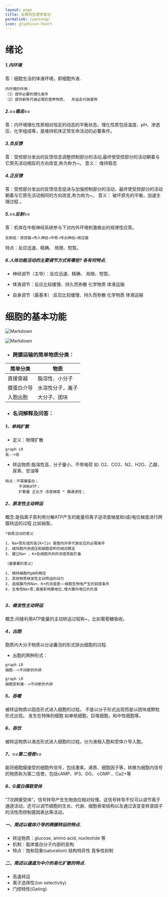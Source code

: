 ```yaml
---
layout: page
title: 女票的生理学笔记
permalink: /yantong/
icon: glyphicon-heart
---
```



# 绪论
##### 1.内环境
答：细胞生活的体液环境，即细胞外液.

```
内环境的作用：
（1）提供必要的理化条件
（2）提供新陈代谢必需的营养物质，  并运走代谢废物 
```

##### 2.==稳态==

答：内环境理化性质相对恒定的动态的平衡状态，理化性质包括温度、pH、渗透压、化学组成等，是维持机体正常生命活动的必要条件。


##### 3.负反馈
答：受控部分发出的反馈信息调整控制部分的活动,最终使受控部分的活动朝着与它原先活动相反的方向改变,称为称为~。
意义：  维持稳态 

##### 4.正反馈
答：受控部分发出的反馈信息促进与加强控制部分的活动，最终使受控部分的活动朝着与它原先活动相同的方向改变,称为称为~。
意义： 破坏原先的平衡，加速生理过程 。

##### 5.==反射==
答：机体在中枢神经系统参与下对内外环境刺激做出的规律性应答。

```
反射弧：感受器→传入神经→中枢→传出神经→效应器

```
特点：反应迅速、精确、 局限、短暂。

##### 6.人体功能活动的主要调节方式有哪些?  各有何特点.
- 神经调节（主导）：反应迅速、精确、
           局限、短暂。
- 体液调节：反应比较缓慢、持久而弥散
           化学物质    体液运输

- 自身调节（最基本）:反应比较缓慢、持久而弥散
           化学物质    体液运输


# 细胞的基本功能
![Markdown](http://i1.buimg.com/1949/1f67566301b83619.png)

![Markdown](http://i1.buimg.com/1949/567cae47a16696a0.png)

- ### 跨膜运输的简单物质分类：
简单分类| 物质
---|---
直接穿越 | 脂溶性、小分子
膜蛋白介导| 水溶性分子，离子
入胞出胞| 大分子、团块

- ### 名词解释及问答：
##### 1、单纯扩散
- 定义：物理扩散
```
graph LR
高-->低
```
- 转运物质:脂溶性高、分子量小、不带电荷
    如: O2、CO2、N2、H2O、乙醇、尿素、甘油等

```
特点：不需膜蛋白；
      不消耗ATP；
      扩散量 正比于 浓度梯度 * 膜通透性；
```
#####  2、原发性主动转运
概念:是指离子泵利用分解ATP产生的能量将离子逆浓度梯度和(或)电位梯度进行跨膜转运的过程.比如钠泵。

```
*钠泵活动的意义

1. Na+泵形成的高[K+]in 是胞内许多代谢反应的必需条件
2. 维持胞内渗透压和细胞容积的相对稳定
3. 建立Na+ 、K+在细胞内外的浓度势能贮备

（最重要的意义）

1. 维持细胞内pH的稳定
2. 其他物质继发性主动转运的动力
3. 造成膜内外Na+、K+的浓度差——细胞生物电产生的前提条件
4. 生电性Na+泵,直接影响膜电位,增大膜内电位的负值
    
```
##### 3、继发性主动转运
概念:间接利用ATP能量的主动转运过程称~。比如葡萄糖吸收。

##### 4、出胞
胞质内大分子物质以分泌囊泡的形式排出细胞的过程.
- 出胞的两种形式：

```
graph LR
细胞-->不间断的外排
```

```
graph LR
细胞受刺激-->不间断的外排
```

##### 5、吞噬
被转运物质以固态形式进入细胞的过程。
不是以分子形式出现而是以团块或颗粒形式出现。
发生在特殊的细胞 如单核细胞，巨噬细胞，和中性细胞等。

##### 6、吞饮
被转运物质以液态形式进入细胞的过程。分为液相入胞和受体介导入胞。

##### 7、==第二信使==
能将细胞膜接受的细胞外信号，包括激素、递质、细胞因子等，转换为细胞内信号的物质称为第二信使，包括cAMP、IP3、DG、 cGMP 、Ca2+等


##### 8、G蛋白偶联受体
“7次跨膜受体”。信号转导产生生物效应相对较慢。这信号转导不仅可以调节离子通道活动，还可以调节细胞的生长、代谢、细胞骨架结构以及通过该变变转录因子的活性而控制基因表达等活动。


##### 一、简述以载体介导的跨膜转运的特点.
- 转运物质：glucose, amino acid, nucleotide 等
- 机制：载体蛋白分子内部的变构
- 特点：饱和现象(saturation)
        结构特异性
        竟争性抑制



##### 二、简述以通道为中介的易化扩散的特点.
- 高速转运      
- 离子选择性(Ion selectivity) 
- 门控特性(Gating)








